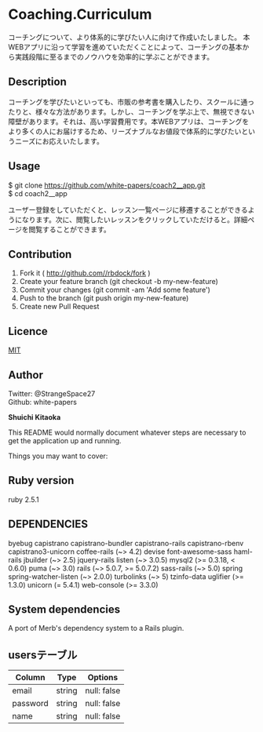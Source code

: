 # Coaching.Curriculum

コーチングについて、より体系的に学びたい人に向けて作成いたしました。
本WEBアプリに沿って学習を進めていただくことによって、コーチングの基本から実践段階に至るまでのノウハウを効率的に学ぶことができます。

## Description
コーチングを学びたいといっても、市販の参考書を購入したり、スクールに通ったりと、様々な方法があります。しかし、コーチングを学ぶ上で、無視できない障壁があります。それは、高い学習費用です。本WEBアプリは、コーチングをより多くの人にお届けするため、リーズナブルなお値段で体系的に学びたいというニーズにお応えいたします。

## Usage
$ git clone https://github.com/white-papers/coach2__app.git  
$ cd coach2__app

ユーザー登録をしていただくと、レッスン一覧ページに移遷することができるようになります。次に、閲覧したいレッスンをクリックしていただけると。詳細ページを閲覧することができます。

## Contribution
1. Fork it ( http://github.com//rbdock/fork )
2. Create your feature branch (git checkout -b my-new-feature)
3. Commit your changes (git commit -am 'Add some feature')
4. Push to the branch (git push origin my-new-feature)
5. Create new Pull Request

## Licence

[MIT](https://github.com/tcnksm/tool/blob/master/LICENCE)

## Author
Twitter: @StrangeSpace27  
Github: white-papers

__Shuichi Kitaoka__

This README would normally document whatever steps are necessary to get the
application up and running.

Things you may want to cover:

## Ruby version
ruby 2.5.1

## DEPENDENCIES
byebug
capistrano
capistrano-bundler
capistrano-rails
capistrano-rbenv
capistrano3-unicorn
coffee-rails (~> 4.2)
devise
font-awesome-sass
haml-rails
jbuilder (~> 2.5)
jquery-rails
listen (~> 3.0.5)
mysql2 (>= 0.3.18, < 0.6.0)
puma (~> 3.0)
rails (~> 5.0.7, >= 5.0.7.2)
sass-rails (~> 5.0)
spring
spring-watcher-listen (~> 2.0.0)
turbolinks (~> 5)
tzinfo-data
uglifier (>= 1.3.0)
unicorn (= 5.4.1)
web-console (>= 3.3.0)

## System dependencies
A port of Merb's dependency system to a Rails plugin.

## usersテーブル
|Column|Type|Options|
|------|----|-------|
|email|string|null: false|
|password|string|null: false|
|name|string|null: false|
